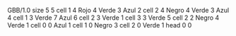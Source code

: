 <gs-board> GBB/1.0
size 5 5
cell 1 4 Rojo 4 Verde 3 Azul 2
cell 2 4 Negro 4 Verde 3 Azul 4
cell 1 3 Verde 7 Azul 6
cell 2 3 Verde 1 
cell 3 3 Verde 5 
cell 2 2 Negro 4 Verde 1 
cell 0 0 Azul 1 
cell 1 0 Negro 3 
cell 2 0 Verde 1 
head 0 0
 </gs-board>